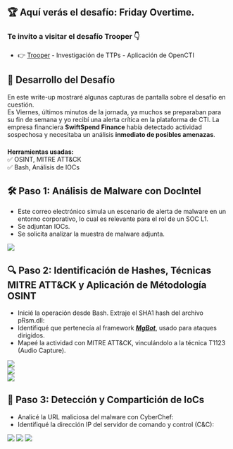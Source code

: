 ## 🏆 Aquí verás el desafío: Friday Overtime.  
### Te invito a visitar el desafío Trooper 👇
* 👉  [Trooper](Trooper/README.md) - Investigación de TTPs - Aplicación de OpenCTI


## 📌 Desarrollo del Desafío
En este write-up mostraré algunas capturas de pantalla sobre el desafío en cuestión.   
Es Viernes, últimos minutos de la jornada, ya muchos se preparaban para su fin de semana y yo recibí una alerta crítica en la plataforma de CTI. La empresa financiera **SwiftSpend Finance** había detectado actividad sospechosa y necesitaba un análisis **inmediato de posibles amenazas**. 

###
  
**Herramientas usadas:**  
✅ OSINT, MITRE ATT&CK  
✅ Bash, Análisis de IOCs  

## 🛠 Paso 1: Análisis de Malware con DocIntel
* Este correo electrónico simula un escenario de alerta de malware en un entorno corporativo,  lo cual es relevante para el rol de un SOC L1.  
* Se adjuntan IOCs.
* Se solicita analizar la muestra de malware adjunta.

![](https://raw.githubusercontent.com/JoshKxng/SOC-Level-1-THM/refs/heads/main/imagenes/Overtime/Overtime-1.png)  

## 🔍 Paso 2: Identificación de Hashes, Técnicas MITRE ATT&CK y Aplicación de Métodología OSINT  
* Inicié la operación desde Bash. Extraje el SHA1 hash del archivo pRsm.dll:
* Identifiqué que pertenecía al framework ***<ins>MgBot</ins>***, usado para ataques dirigidos.
* Mapeé la actividad con MITRE ATT&CK, vinculándolo a la técnica T1123 (Audio Capture).
  
![](https://raw.githubusercontent.com/JoshKxng/SOC-Level-1-THM/refs/heads/main/imagenes/Overtime/Overtime-2.png)  
![](https://raw.githubusercontent.com/JoshKxng/SOC-Level-1-THM/refs/heads/main/imagenes/Overtime/Overtime-3.png)  
![](https://raw.githubusercontent.com/JoshKxng/SOC-Level-1-THM/refs/heads/main/imagenes/Overtime/Overtime-4.png)  

## 🚀 Paso 3: Detección y Compartición de IoCs
* Analicé la URL maliciosa del malware con CyberChef:
* Identifiqué la dirección IP del servidor de comando y control (C&C):

![](https://raw.githubusercontent.com/JoshKxng/SOC-Level-1-THM/refs/heads/main/imagenes/Overtime/Overtime-5.png)
![](https://raw.githubusercontent.com/JoshKxng/SOC-Level-1-THM/refs/heads/main/imagenes/Overtime/Overtime-6.png) 
![](https://raw.githubusercontent.com/JoshKxng/SOC-Level-1-THM/refs/heads/main/imagenes/Overtime/Overtime-7.png) 
